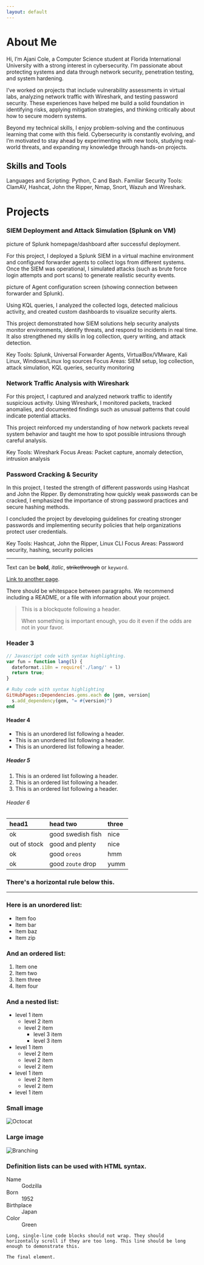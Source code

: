```yaml
---
layout: default
---
```


# About Me

Hi, I’m Ajani Cole, a Computer Science student at Florida International University with a strong interest in cybersecurity. I’m passionate about protecting systems and data through network security, penetration testing, and system hardening.

I’ve worked on projects that include vulnerability assessments in virtual labs, analyzing network traffic with Wireshark, and testing password security. These experiences have helped me build a solid foundation in identifying risks, applying mitigation strategies, and thinking critically about how to secure modern systems.

Beyond my technical skills, I enjoy problem-solving and the continuous learning that come with this field. Cybersecurity is constantly evolving, and I’m motivated to stay ahead by experimenting with new tools, studying real-world threats, and expanding my knowledge through hands-on projects.


## Skills and Tools

Languages and Scripting: Python, C and Bash.
Familiar Security Tools: ClamAV, Hashcat, John the Ripper, Nmap, Snort, Wazuh and Wireshark.


# Projects

### SIEM Deployment and Attack Simulation (Splunk on VM)
picture of Splunk homepage/dashboard after successful deployment.

For this project, I deployed a Splunk SIEM in a virtual machine environment and configured forwarder agents to collect logs from different systems. Once the SIEM was operational, I simulated attacks (such as brute force login attempts and port scans) to generate realistic security events.

picture of Agent configuration screen (showing connection between forwarder and Splunk).

Using KQL queries, I analyzed the collected logs, detected malicious activity, and created custom dashboards to visualize security alerts.

This project demonstrated how SIEM solutions help security analysts monitor environments, identify threats, and respond to incidents in real time. It also strengthened my skills in log collection, query writing, and attack detection.

Key Tools: Splunk, Universal Forwarder Agents, VirtualBox/VMware, Kali Linux, Windows/Linux log sources
Focus Areas: SIEM setup, log collection, attack simulation, KQL queries, security monitoring


### Network Traffic Analysis with Wireshark

For this project, I captured and analyzed network traffic to identify suspicious activity. Using Wireshark, I monitored packets, tracked anomalies, and documented findings such as unusual patterns that could indicate potential attacks.

This project reinforced my understanding of how network packets reveal system behavior and taught me how to spot possible intrusions through careful analysis.

Key Tools: Wireshark
Focus Areas: Packet capture, anomaly detection, intrusion analysis

### Password Cracking & Security

In this project, I tested the strength of different passwords using Hashcat and John the Ripper. By demonstrating how quickly weak passwords can be cracked, I emphasized the importance of strong password practices and secure hashing methods.

I concluded the project by developing guidelines for creating stronger passwords and implementing security policies that help organizations protect user credentials.

Key Tools: Hashcat, John the Ripper, Linux CLI
Focus Areas: Password security, hashing, security policies

____________________________________________

Text can be **bold**, _italic_, ~~strikethrough~~ or `keyword`.

[Link to another page](./another-page.html).


There should be whitespace between paragraphs. We recommend including a README, or a file with information about your project.

> This is a blockquote following a header.
>
> When something is important enough, you do it even if the odds are not in your favor.

### Header 3

```js
// Javascript code with syntax highlighting.
var fun = function lang(l) {
  dateformat.i18n = require('./lang/' + l)
  return true;
}
```

```ruby
# Ruby code with syntax highlighting
GitHubPages::Dependencies.gems.each do |gem, version|
  s.add_dependency(gem, "= #{version}")
end
```

#### Header 4

*   This is an unordered list following a header.
*   This is an unordered list following a header.
*   This is an unordered list following a header.

##### Header 5

1.  This is an ordered list following a header.
2.  This is an ordered list following a header.
3.  This is an ordered list following a header.

###### Header 6

| head1        | head two          | three |
|:-------------|:------------------|:------|
| ok           | good swedish fish | nice  |
| out of stock | good and plenty   | nice  |
| ok           | good `oreos`      | hmm   |
| ok           | good `zoute` drop | yumm  |

### There's a horizontal rule below this.

* * *

### Here is an unordered list:

*   Item foo
*   Item bar
*   Item baz
*   Item zip

### And an ordered list:

1.  Item one
1.  Item two
1.  Item three
1.  Item four

### And a nested list:

- level 1 item
  - level 2 item
  - level 2 item
    - level 3 item
    - level 3 item
- level 1 item
  - level 2 item
  - level 2 item
  - level 2 item
- level 1 item
  - level 2 item
  - level 2 item
- level 1 item

### Small image

![Octocat](https://github.githubassets.com/images/icons/emoji/octocat.png)

### Large image

![Branching](https://guides.github.com/activities/hello-world/branching.png)


### Definition lists can be used with HTML syntax.

<dl>
<dt>Name</dt>
<dd>Godzilla</dd>
<dt>Born</dt>
<dd>1952</dd>
<dt>Birthplace</dt>
<dd>Japan</dd>
<dt>Color</dt>
<dd>Green</dd>
</dl>

```
Long, single-line code blocks should not wrap. They should horizontally scroll if they are too long. This line should be long enough to demonstrate this.
```

```
The final element.
```
